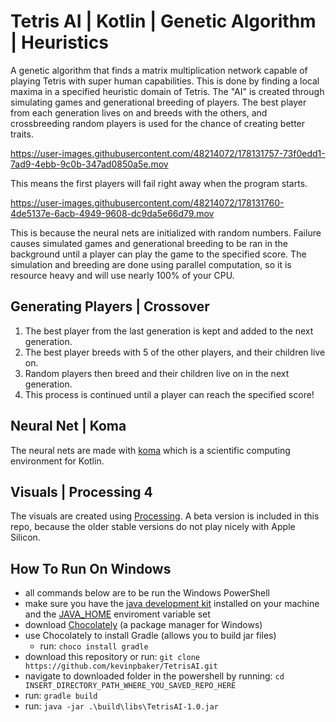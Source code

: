 # Tetris AI | Kotlin | Genetic Algorithm | Heuristics

A genetic algorithm that finds a matrix multiplication network capable of playing Tetris with super human capabilities. This is done by finding a local maxima in a specified heuristic domain of Tetris. The "AI" is created through simulating games and generational breeding of players. The best player from each generation lives on and breeds with the others, and crossbreeding random players is used for the chance of creating better traits.

https://user-images.githubusercontent.com/48214072/178131757-73f0edd1-7ad9-4ebb-9c0b-347ad0850a5e.mov

This means the first players will fail right away when the program starts.

https://user-images.githubusercontent.com/48214072/178131760-4de5137e-6acb-4949-9608-dc9da5e66d79.mov

This is because the neural nets are initialized with random numbers. Failure causes simulated games and generational breeding to be ran in the background until a player can play the game to the specified score. The simulation and breeding are done using parallel computation, so it is resource heavy and will use nearly 100% of your CPU.

## Generating Players | Crossover
1) The best player from the last generation is kept and added to the next generation.
2) The best player breeds with 5 of the other players, and their children live on.
3) Random players then breed and their children live on in the next generation.
4) This process is continued until a player can reach the specified score!

## Neural Net | Koma
The neural nets are made with [koma](https://github.com/kyonifer/koma) which is a scientific computing environment for Kotlin.

## Visuals | Processing 4
The visuals are created using [Processing](https://processing.org/). A beta version is included in this repo, because the older stable versions do not play nicely with Apple Silicon.

## How To Run On Windows
- all commands below are to be run the Windows PowerShell
- make sure you have the [java development kit](https://dev.java/download/) installed on your machine and the [JAVA_HOME](https://docs.oracle.com/en/cloud/saas/enterprise-performance-management-common/diepm/epm_set_java_home_104x6dd63633_106x6dd6441c.html) enviroment variable set
- download [Chocolately](https://chocolatey.org/install) (a package manager for Windows)
- use Chocolately to install Gradle (allows you to build jar files)
  - run: `choco install gradle`
- download this repository or run: `git clone https://github.com/kevinpbaker/TetrisAI.git`
- navigate to downloaded folder in the powershell by running: `cd INSERT_DIRECTORY_PATH_WHERE_YOU_SAVED_REPO_HERE`
- run: `gradle build`
- run: `java -jar .\build\libs\TetrisAI-1.0.jar`
